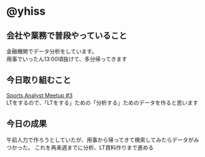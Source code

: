 # @yhiss

## 会社や業務で普段やっていること

金融機関でデータ分析をしています。  
用事でいったん13:00頃抜けて、多分帰ってきます

## 今日取り組むこと
[Sports Analyst Meetup #3](https://spoana.connpass.com/event/134243/)  
LTをするので、「LTをする」ための「分析する」ためのデータを作ると思います

## 今日の成果
午前人力で作ろうとしていたが、用事から帰ってきて検索してみたらデータがみつかった。
これを再来週までに分析、LT資料作りまで進める
